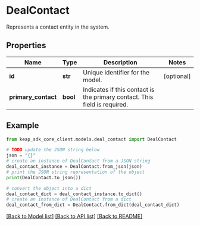 # DealContact

Represents a contact entity in the system.

## Properties

Name | Type | Description | Notes
------------ | ------------- | ------------- | -------------
**id** | **str** | Unique identifier for the model. | [optional] 
**primary_contact** | **bool** | Indicates if this contact is the primary contact. This field is required. | 

## Example

```python
from keap_sdk_core_client.models.deal_contact import DealContact

# TODO update the JSON string below
json = "{}"
# create an instance of DealContact from a JSON string
deal_contact_instance = DealContact.from_json(json)
# print the JSON string representation of the object
print(DealContact.to_json())

# convert the object into a dict
deal_contact_dict = deal_contact_instance.to_dict()
# create an instance of DealContact from a dict
deal_contact_from_dict = DealContact.from_dict(deal_contact_dict)
```
[[Back to Model list]](../README.md#documentation-for-models) [[Back to API list]](../README.md#documentation-for-api-endpoints) [[Back to README]](../README.md)



